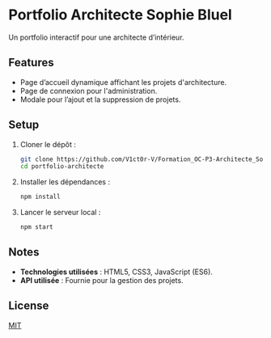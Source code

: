 # Portfolio Architecte Sophie Bluel

Un portfolio interactif pour une architecte d’intérieur.

## Features

- Page d’accueil dynamique affichant les projets d'architecture.
- Page de connexion pour l'administration.
- Modale pour l’ajout et la suppression de projets.

## Setup

1. Cloner le dépôt :

   ```bash
   git clone https://github.com/V1ct0r-V/Formation_OC-P3-Architecte_Sophie_Bluel
   cd portfolio-architecte
   ```

2. Installer les dépendances :

   ```bash
   npm install
   ```

3. Lancer le serveur local :
   ```bash
   npm start
   ```

## Notes

- **Technologies utilisées** : HTML5, CSS3, JavaScript (ES6).
- **API utilisée** : Fournie pour la gestion des projets.

## License

[MIT](https://opensource.org/licenses/MIT)
